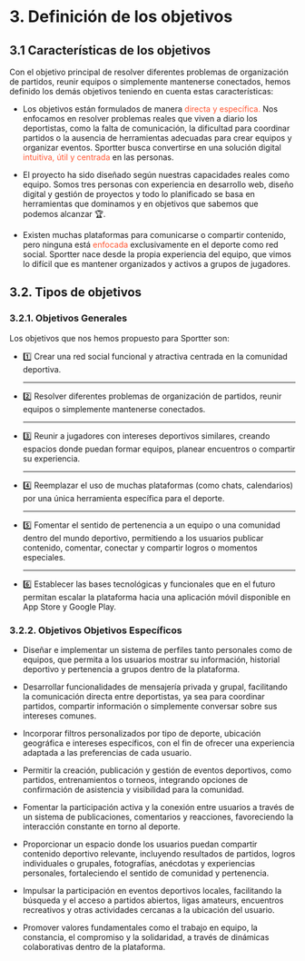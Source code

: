 
# 3. Definición de los objetivos
## 3.1 Características de los objetivos

Con el objetivo principal de resolver diferentes problemas de organización de partidos, reunir equipos o simplemente mantenerse conectados, hemos definido los demás objetivos teniendo en cuenta estas características:

- Los objetivos están formulados de manera <span style="color:#ff5733; font-weight: light;"> directa y específica.</span> Nos enfocamos en resolver problemas reales que viven a diario los deportistas, como la falta de comunicación, la dificultad para coordinar partidos o la ausencia de herramientas adecuadas para crear equipos y organizar eventos. Sportter busca convertirse en una solución digital <span style="color:#ff5733; font-weight: light;">intuitiva, útil y centrada </span>en las personas.

- El proyecto ha sido diseñado según nuestras capacidades reales como equipo. Somos tres personas con experiencia en desarrollo web, diseño digital y gestión de proyectos y todo lo planificado se basa en herramientas que dominamos y en objetivos que sabemos que podemos alcanzar :trophy:.

- Existen muchas plataformas para comunicarse o compartir contenido, pero ninguna está <span style="color:#ff5733; font-weight: light;">enfocada</span> exclusivamente en el deporte como red social. Sportter nace desde la propia experiencia del equipo, que vimos lo difícil que es mantener organizados y activos a grupos de jugadores.


## 3.2. Tipos de objetivos
### 3.2.1. Objetivos Generales

Los objetivos que nos hemos propuesto para Sportter son:
- :one: Crear una red social funcional y atractiva centrada en la comunidad deportiva. <hr>
- :two: Resolver diferentes problemas de organización de partidos, reunir equipos o simplemente mantenerse conectados. <hr>
- :three: Reunir a jugadores con intereses deportivos similares, creando espacios donde puedan formar equipos, planear encuentros o compartir su experiencia. <hr>
- :four: Reemplazar el uso de muchas plataformas (como chats, calendarios) por una única herramienta específica para el deporte. <hr>
- :five: Fomentar el sentido de pertenencia a un equipo o una comunidad dentro del mundo deportivo, permitiendo a los usuarios publicar contenido, comentar, conectar y compartir logros o momentos especiales.<hr>
- :six: Establecer las bases tecnológicas y funcionales que en el futuro permitan escalar la plataforma hacia una aplicación móvil disponible en App Store y Google Play.


### 3.2.2. Objetivos Objetivos Específicos

- Diseñar e implementar un sistema de perfiles tanto personales como de equipos, que permita a los usuarios mostrar su información, historial deportivo y pertenencia a grupos dentro de la plataforma.


- Desarrollar funcionalidades de mensajería privada y grupal, facilitando la comunicación directa entre deportistas, ya sea para coordinar partidos, compartir información o simplemente conversar sobre sus intereses comunes.


- Incorporar filtros personalizados por tipo de deporte, ubicación geográfica e intereses específicos, con el fin de ofrecer una experiencia adaptada a las preferencias de cada usuario.


- Permitir la creación, publicación y gestión de eventos deportivos, como partidos, entrenamientos o torneos, integrando opciones de confirmación de asistencia y visibilidad para la comunidad.


- Fomentar la participación activa y la conexión entre usuarios a través de un sistema de publicaciones, comentarios y reacciones, favoreciendo la interacción constante en torno al deporte.


- Proporcionar un espacio donde los usuarios puedan compartir contenido deportivo relevante, incluyendo resultados de partidos, logros individuales o grupales, fotografías, anécdotas y experiencias personales, fortaleciendo el sentido de comunidad y pertenencia.


- Impulsar la participación en eventos deportivos locales, facilitando la búsqueda y el acceso a partidos abiertos, ligas amateurs, encuentros recreativos y otras actividades cercanas a la ubicación del usuario.


- Promover valores fundamentales como el trabajo en equipo, la constancia, el compromiso y la solidaridad, a través de dinámicas colaborativas dentro de la plataforma.







